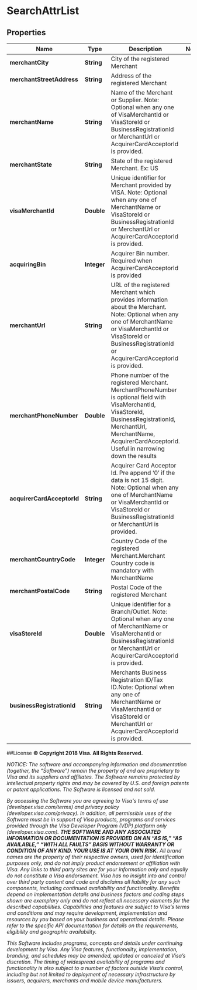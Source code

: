
# SearchAttrList

## Properties
Name | Type | Description | Notes
------------ | ------------- | ------------- | -------------
**merchantCity** | **String** | City of the registered Merchant | 
**merchantStreetAddress** | **String** | Address of the registered Merchant | 
**merchantName** | **String** | Name of the Merchant or Supplier. Note: Optional when any one of VisaMerchantId or VisaStoreId or BusinessRegistrationId or MerchantUrl or AcquirerCardAcceptorId is provided. | 
**merchantState** | **String** | State of the registered Merchant. Ex: US | 
**visaMerchantId** | **Double** | Unique identifier for Merchant provided by VISA. Note: Optional when any one of MerchantName or VisaStoreId or BusinessRegistrationId or MerchantUrl or AcquirerCardAcceptorId is provided. | 
**acquiringBin** | **Integer** | Acquirer Bin number. Required when AcquirerCardAcceptorId is provided | 
**merchantUrl** | **String** | URL of the registered Merchant which provides information about the Merchant. Note: Optional when any one of MerchantName or VisaMerchantId or VisaStoreId or BusinessRegistrationId or AcquirerCardAcceptorId is provided. | 
**merchantPhoneNumber** | **Double** | Phone number of the registered Merchant. MerchantPhoneNumber is optional field with VisaMerchantId, VisaStoreId, BusinessRegistrationId, MerchantUrl, MerchantName, AcquirerCardAcceptorId. Useful in narrowing down the results | 
**acquirerCardAcceptorId** | **String** | Acquirer Card Acceptor Id. Pre append ‘0’ if the data is not 15 digit. Note: Optional when any one of MerchantName or VisaMerchantId or VisaStoreId or BusinessRegistrationId or MerchantUrl is provided. | 
**merchantCountryCode** | **Integer** | Country Code of the registered Merchant.Merchant Country code is mandatory with MerchantName | 
**merchantPostalCode** | **String** | Postal Code of the registered Merchant | 
**visaStoreId** | **Double** | Unique identifier for a Branch/Outlet. Note: Optional when any one of MerchantName or VisaMerchantId or BusinessRegistrationId or MerchantUrl or AcquirerCardAcceptorId is provided. | 
**businessRegistrationId** | **String** | Merchants Business Registration ID/Tax ID.Note: Optional when any one of MerchantName or VisaMerchantId or VisaStoreId or MerchantUrl or AcquirerCardAcceptorId is provided. | 





##License
**© Copyright 2018 Visa. All Rights Reserved.**

*NOTICE: The software and accompanying information and documentation (together, the “Software”) remain the property of
and are proprietary to Visa and its suppliers and affiliates. The Software remains protected by intellectual property
rights and may be covered by U.S. and foreign patents or patent applications. The Software is licensed and not sold.*

*By accessing the Software you are agreeing to Visa's terms of use (developer.visa.com/terms) and privacy policy (developer.visa.com/privacy).
In addition, all permissible uses of the Software must be in support of Visa products, programs and services provided
through the Visa Developer Program (VDP) platform only (developer.visa.com). **THE SOFTWARE AND ANY ASSOCIATED
INFORMATION OR DOCUMENTATION IS PROVIDED ON AN “AS IS,” “AS AVAILABLE,” “WITH ALL FAULTS” BASIS WITHOUT WARRANTY OR
CONDITION OF ANY KIND. YOUR USE IS AT YOUR OWN RISK.** All brand names are the property of their respective owners, used for identification purposes only, and do not imply
product endorsement or affiliation with Visa. Any links to third party sites are for your information only and equally
do not constitute a Visa endorsement. Visa has no insight into and control over third party content and code and disclaims
all liability for any such components, including continued availability and functionality. Benefits depend on implementation
details and business factors and coding steps shown are exemplary only and do not reflect all necessary elements for the
described capabilities. Capabilities and features are subject to Visa’s terms and conditions and may require development,
implementation and resources by you based on your business and operational details. Please refer to the specific
API documentation for details on the requirements, eligibility and geographic availability.*

*This Software includes programs, concepts and details under continuing development by Visa. Any Visa features,
functionality, implementation, branding, and schedules may be amended, updated or canceled at Visa’s discretion.
The timing of widespread availability of programs and functionality is also subject to a number of factors outside Visa’s control,
including but not limited to deployment of necessary infrastructure by issuers, acquirers, merchants and mobile device manufacturers.*
